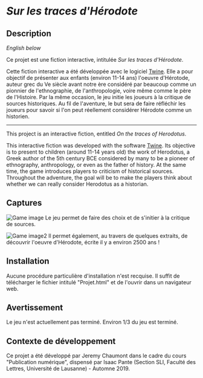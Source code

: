 # *Sur les traces d'Hérodote*
## Description
*English below*

Ce projet est une fiction interactive, intitulée *Sur les traces d'Hérodote*.

Cette fiction interactive a été développée avec le logiciel [Twine](https://twinery.org). Elle a pour objectif de présenter aux enfants (environ 11-14 ans) l'oeuvre d'Hérotode, auteur grec du Ve siècle avant notre ère considéré par beaucoup comme un pionnier de l'ethnographie, de l'anthropologie, voire même comme le père de l'Histoire. Par la même occasion, le jeu initie les joueurs à la critique de sources historiques. Au fil de l'aventure, le but sera de faire réfléchir les joueurs pour savoir si l'on peut réellement considérer Hérodote comme un historien. 

--- 
This project is an interactive fiction, entitled *On the traces of Herodotus*.

This interactive fiction was developed with the software [Twine](https://twinery.org). Its objective is to present to children (around 11-14 years old) the work of Herodotus, a Greek author of the 5th century BCE considered by many to be a pioneer of ethnography, anthropology, or even as the father of history. At the same time, the game introduces players to criticism of historical sources. Throughout the adventure, the goal will be to make the players think about whether we can really consider Herodotus as a historian.

## Captures 
![Game image](https://surlestracesdherodote.yolasite.com/resources/Hrodote-screenshot.jpg)
Le jeu permet de faire des choix et de s'initier à la critique de sources.

![Game image2](https://surlestracesdherodote.yolasite.com/resources/Hrodote-screenshot2.jpg)
Il permet également, au travers de quelques extraits, de découvrir l'oeuvre d'Hérodote, écrite il y a environ 2500 ans ! 

## Installation 
Aucune procédure particulière d'installation n'est recquise. Il suffit de télécharger le fichier intitulé "Projet.html" et de l'ouvrir dans un navigateur web.

## Avertissement
Le jeu n'est actuellement pas terminé. Environ 1/3 du jeu est terminé.

## Contexte de développement 
Ce projet a été développé par Jeremy Chaumont dans le cadre du cours "Publication numérique", dispensé par Isaac Pante (Section SLI, Faculté des Lettres, Université de Lausanne) - Automne 2019.
